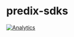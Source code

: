 # predix-sdks
 
[![Analytics](https://ga-beacon.appspot.com/UA-82773213-1/predix-sdks/readme?pixel)](https://github.com/PredixDev)
